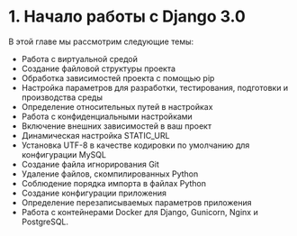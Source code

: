 # 1. Начало работы с Django 3.0

В этой главе мы рассмотрим следующие темы:

* Работа с виртуальной средой
* Создание файловой структуры проекта
* Обработка зависимостей проекта с помощью pip
* Настройка параметров для разработки, тестирования, подготовки и производства среды
* Определение относительных путей в настройках
* Работа с конфиденциальными настройками
* Включение внешних зависимостей в ваш проект
* Динамическая настройка STATIC\_URL
* Установка UTF-8 в качестве кодировки по умолчанию для конфигурации MySQL
* Создание файла игнорирования Git
* Удаление файлов, скомпилированных Python
* Соблюдение порядка импорта в файлах Python
* Создание конфигурации приложения
* Определение перезаписываемых параметров приложения
* Работа с контейнерами Docker для Django, Gunicorn, Nginx и PostgreSQL.
